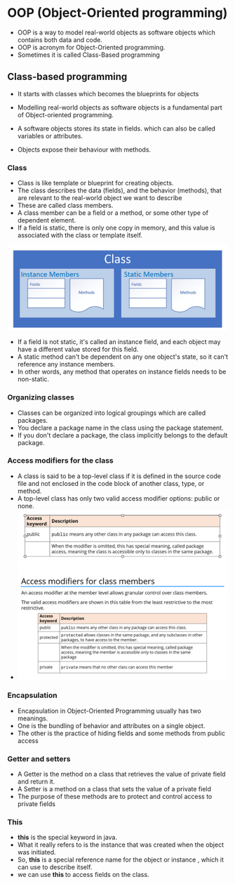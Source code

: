 # OOP (Object-Oriented programming)

- OOP is a way to model real-world objects as software objects which contains both data and code.
- OOP is acronym for Object-Oriented programming.
- Sometimes it is called Class-Based programming

## Class-based programming
- It starts with classes which becomes the blueprints for objects 

- Modelling real-world objects as software objects is a fundamental part of Object-oriented programming.
- A software objects stores its state in fields. which can also be called variables or attributes.
- Objects expose their behaviour with methods.
### Class
- Class is like template or blueprint for creating objects.
- The class describes the data (fields), and the behavior (methods), that are relevant to the real-world object we want to describe
- These are called class members.
- A class member can be a field or a method, or some other type of dependent element.
- If a field is static, there is only one copy in memory, and this value is associated with the class or template itself.

![img_4.png](img_4.png) 

- If a field is not static, it's called an instance field, and each object may have a different value stored for this field.
- A static method can't be dependent on any one object's state, so it can't reference any instance members.
- In other words, any method that operates on instance fields needs to be non-static.

### Organizing classes
- Classes can be organized into logical groupings which are called packages. 
- You declare a package name in the class using the package statement.
- If you don't declare a package, the class implicitly belongs to the default package.


### Access modifiers for the class

- A class is said to be a top-level class if it is defined in the source code file and not enclosed in the code block of another class, type, or method.
- A top-level class has only two valid access modifier options: public or none.
![img_5.png](img_5.png)
- ![img_6.png](img_6.png)

### Encapsulation 
- Encapsulation in Object-Oriented Programming usually has two meanings.
- One is the bundling of behavior and attributes on a single object.
- The other is the practice of hiding fields and some methods from public access


### Getter and setters 
- A Getter is the method on a class that retrieves the value of  private field and return it.
- A Setter is a method on a class that sets the value of a private field
- The purpose of these methods are to protect and control access to private fields

### This
- <b>this</b> is the special keyword in java.
- What it really refers to is the instance that was created when the object was initiated.
- So, <b>this</b> is a special reference name for the object or instance , which it can use to describe itself.
- we can use <b> this </b> to access fields on the class.